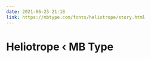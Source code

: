 ```yaml
---
date: 2021-06-25 21:18
link: https://mbtype.com/fonts/heliotrope/story.html
---
```


# Heliotrope ‹ MB Type 